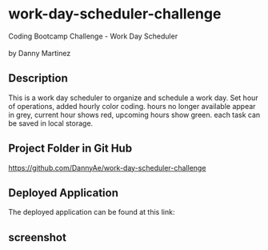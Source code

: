 # work-day-scheduler-challenge
Coding Bootcamp Challenge - Work Day Scheduler<br><Br>
by Danny Martinez

## Description 

This is a work day scheduler to organize and schedule a work day. Set hour of operations, added hourly color coding. hours no longer available appear in grey, current hour shows red, upcoming hours show green. each task can be saved in local storage.
  
## Project Folder in Git Hub
  
https://github.com/DannyAe/work-day-scheduler-challenge

## Deployed Application

The deployed application can be found at this link:


## screenshot
